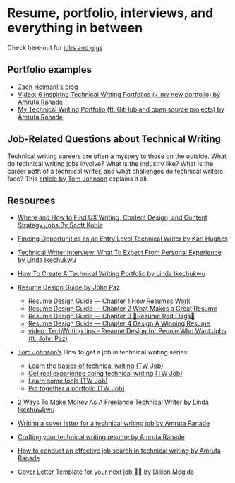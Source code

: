 
# Resume, portfolio, interviews, and everything in between

Check here out for [jobs and gigs](https://github.com/Bennykillua/Getting-started-in-Technical-Writing#getting-paid:~:text=everything%20in%20between-,Getting%20paid,-Paid%20Community%20Writer)

## Portfolio examples
- [Zach Holman!'s blog](https://zachholman.com/)
- [Video: 6 Inspiring Technical Writing Portfolios (+ my new portfolio) by Amruta Ranade](https://www.youtube.com/watch?v=crePAmhdpww)
- [My Technical Writing Portfolio (ft. GitHub and open source projects) by Amruta Ranade](https://www.youtube.com/watch?v=68ddwfpXHrE)

## Job-Related Questions about Technical Writing

Technical writing careers are often a mystery to those on the outside. What do technical writing jobs involve? What is the industry like? What is the career path of a technical writer, and what challenges do technical writers face? This [article by Tom Johnson](https://idratherbewriting.com/2008/02/16/technical-writing-careers-answering-13-questions-about-technical-writing-jobs/) explains it all.

## Resources

- [Where and How to Find UX Writing, Content Design, and Content Strategy Jobs By Scott Kubie](https://kubie.co/blog/where-to-find-ux-writing-content-design-jobs/)

- [ Finding Opportunities as an Entry Level Technical Writer by Karl Hughes](https://draft.dev/learn/finding-opportunities-as-an-entry-level-technical-writer)

- [Technical Writer Interview: What To Expect From Personal Experience by Linda Ikechukwu](https://www.everythingtechnicalwriting.com/technical-writer-interview/)

- [How To Create A Technical Writing Portfolio by Linda Ikechukwu](https://www.everythingtechnicalwriting.com/technical-writing-portfolio/)

- [Resume Design Guide by John Paz](https://medium.com/@SrContentDesign/resume-design-guide-860633bd4f)
    - [Resume Design Guide — Chapter 1 How Resumes Work](https://medium.com/@SrContentDesign/resume-design-guide-chapter-2-bf9c55bc9387)
    - [Resume Design Guide — Chapter 2 What Makes a Great Resume](https://medium.com/@SrContentDesign/resume-design-guide-chapter-2-bf9c55bc9387)
    - [Resume Design Guide — Chapter 3 🚩Resume Red Flags🚩](https://medium.com/@SrContentDesign/resume-design-guide-chapter-3-98d6e79e307f)
    - [Resume Design Guide — Chapter 4 Design A Winning Resume](https://medium.com/@SrContentDesign/resume-design-guide-chapter-4-4ad63b50d237)
    - [video: TechWriting.tips - Resume Design for People Who Want Jobs (ft. John Paz)](https://www.youtube.com/watch?v=I4goQZl0Nbs)

- [Tom Johnson’s](https://idratherbewriting.com/aboutme/) How to get a job in technical writing series:
   - [Learn the basics of technical writing (TW Job)](https://idratherbewriting.com/2009/12/18/get-a-job-in-technical-writing-step-1-learn-the-basics-of-technical-writing/)
   - [Get real experience doing technical writing (TW Job)](https://idratherbewriting.com/2009/12/19/get-a-job-in-technical-writing-step-2-get-real-experience-doing-technical-writing/)
   - [Learn some tools (TW Job)](https://idratherbewriting.com/2009/12/20/get-a-job-in-technical-writing-step-3-learn-some-tools/)
   - [Put together a portfolio (TW Job)](https://idratherbewriting.com/2009/12/21/get-a-job-in-technical-writing-step-4-put-together-a-portfolio/)


- [2 Ways To Make Money As A Freelance Technical Writer by Linda Ikechuwkwu](https://www.everythingtechnicalwriting.com/freelance-technical-writing/)
- [Writing a cover letter for a technical writing job by Amruta Ranade](https://amrutaranade.com/2018/01/24/writing-a-cover-letter-for-a-technical-writing-job/)
- [Crafting your technical writing resume by Amruta Ranade](https://amrutaranade.com/2018/01/17/crafting-your-technical-writing-resume/)
- [How to conduct an effective job search in technical writing by Amruta Ranade](https://amrutaranade.com/2018/01/10/how-to-conduct-an-effective-job-search-in-technical-writing/)
- [Cover Letter Template for your next job 💪🏽 by Dillion Megida](https://dillionmegida.com/p/cover-letter-template/)


